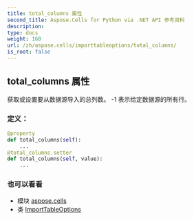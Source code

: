 ```yaml
---
title: total_columns 属性
second_title: Aspose.Cells for Python via .NET API 参考资料
description:
type: docs
weight: 160
url: /zh/aspose.cells/importtableoptions/total_columns/
is_root: false
---
```

## total_columns 属性

获取或设置要从数据源导入的总列数。 -1 表示给定数据源的所有行。
### 定义：
```python
@property
def total_columns(self):
    ...
@total_columns.setter
def total_columns(self, value):
    ...
```

### 也可以看看
* 模块 [aspose.cells](../../)
* 类 [ImportTableOptions](/cells/python-net/zh/aspose.cells/importtableoptions)
